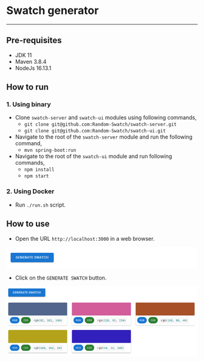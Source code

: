 # Swatch generator

---

## Pre-requisites
* JDK 11
* Maven 3.8.4
* NodeJs 16.13.1

## How to run

### 1. Using binary 

* Clone `swatch-server` and `swatch-ui` modules using following commands,
  * `git clone git@github.com:Random-Swatch/swatch-server.git`
  * `git clone git@github.com:Random-Swatch/swatch-ui.git`
* Navigate to the root of the `swatch-server` module and run the following command,
  * `mvn spring-boot:run`
* Navigate to the root of the `swatch-ui` module and run following commands,
  * `npm install`
  * `npm start`

### 2. Using Docker

* Run `./run.sh` script.

## How to use

* Open the URL `http://localhost:3000` in a web browser.

![image info](./resources/screen-1.png)


* Click on the `GENERATE SWATCH` button.

![image info](./resources/screen-2.png)